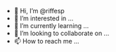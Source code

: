 - 👋 Hi, I’m @riffesp
- 👀 I’m interested in ...
- 🌱 I’m currently learning ...
- 💞️ I’m looking to collaborate on ...
- 📫 How to reach me ...

<!---
riffesp/riffesp is a ✨ special ✨ repository because its `README.md` (this file) appears on your GitHub profile.
You can click the Preview link to take a look at your changes.
--->
